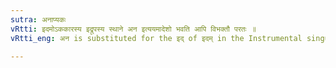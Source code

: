 ```yaml
---
sutra: अनाप्यकः
vRtti: इदमोऽककारस्य इद्रूपस्य स्थाने अन इत्ययमादेशो भवति आपि विभक्तौ परतः ॥
vRtti_eng: अन is substituted for the इद् of इदम् in the Instrumental singular and the cases that follow, provided that the augment _akach_ is not added.

---
```

